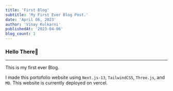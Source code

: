 ```yaml
---
title: 'First Blog'
subtitle: 'My First Ever Blog Post.'
date: 'April 06, 2023'
author: 'Vinay Kulkarni'
publishedAt: '2023-04-06'
blog_count: 1
---
```


### Hello There🐼

---

This is my first ever Blog.

I made this portofolio website using `Next.js-13`, `TailwindCSS`, `Three.js`, and `MD`. This website is currently deployed on vercel.
